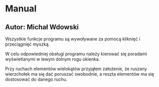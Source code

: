 ﻿# Manual
## Autor: Michał Wdowski
Wszystkie funkcje programu są wywoływane za pomocą kliknięć i przeciągnięć myszką.

W celu odpowiedniej obsługi programu należy kierować się poradami wyświetlanymi w lewym dolnym rogu okienka.

Przy ruchach elementów wielokątów przyjąłem założenie, że ruszany wierzchołek ma się dać poruszać swobodnie, a reszta elementów ma się dostosować do danego ruchu.
